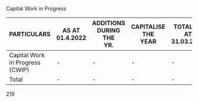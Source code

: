 Capital Work in Progress

<table><thead><tr><th>PARTICULARS</th><th>AS AT<br>01.4.2022</th><th>ADDITIONS<br>DURING THE<br>YR.</th><th>CAPITALISE THE<br>YEAR</th><th>TOTAL AS<br>AT<br>31.03.2023</th></tr></thead><tbody><tr><td>Capital Work in Progress<br>(CWIP)</td><td>-</td><td>-</td><td>-</td><td>-</td></tr><tr><td>Total</td><td>-</td><td>-</td><td>-</td><td>-</td></tr></tbody></table>

219